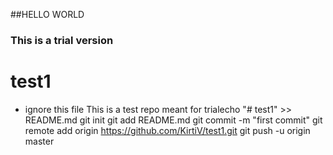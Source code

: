 ##HELLO WORLD
### This is a trial version
# test1
* ignore this file
This is a test repo meant for trialecho "# test1" >> README.md
git init
git add README.md
git commit -m "first commit"
git remote add origin https://github.com/KirtiV/test1.git
git push -u origin master
